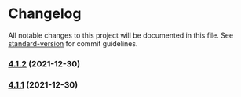# Changelog

All notable changes to this project will be documented in this file. See [standard-version](https://github.com/conventional-changelog/standard-version) for commit guidelines.

### [4.1.2](https://github.com/wsypower/vue-template/compare/v4.1.1...v4.1.2) (2021-12-30)

### [4.1.1](https://github.com/wsypower/vue-template/compare/v4.0.1...v4.1.1) (2021-12-30)
